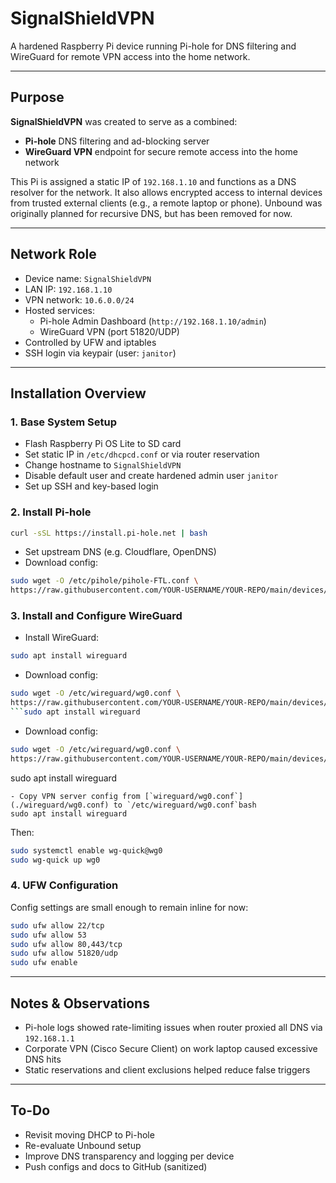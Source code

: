 # SignalShieldVPN

A hardened Raspberry Pi device running Pi-hole for DNS filtering and WireGuard for remote VPN access into the home network.

---

## Purpose

**SignalShieldVPN** was created to serve as a combined:
- **Pi-hole** DNS filtering and ad-blocking server
- **WireGuard VPN** endpoint for secure remote access into the home network

This Pi is assigned a static IP of `192.168.1.10` and functions as a DNS resolver for the network. It also allows encrypted access to internal devices from trusted external clients (e.g., a remote laptop or phone). Unbound was originally planned for recursive DNS, but has been removed for now.

---

## Network Role

- Device name: `SignalShieldVPN`
- LAN IP: `192.168.1.10`
- VPN network: `10.6.0.0/24`
- Hosted services:
  - Pi-hole Admin Dashboard (`http://192.168.1.10/admin`)
  - WireGuard VPN (port 51820/UDP)
- Controlled by UFW and iptables
- SSH login via keypair (user: `janitor`)

---

## Installation Overview

### 1. Base System Setup
- Flash Raspberry Pi OS Lite to SD card
- Set static IP in `/etc/dhcpcd.conf` or via router reservation
- Change hostname to `SignalShieldVPN`
- Disable default user and create hardened admin user `janitor`
- Set up SSH and key-based login

### 2. Install Pi-hole
```bash
curl -sSL https://install.pi-hole.net | bash
```
- Set upstream DNS (e.g. Cloudflare, OpenDNS)
- Download config:
```bash
sudo wget -O /etc/pihole/pihole-FTL.conf \
https://raw.githubusercontent.com/YOUR-USERNAME/YOUR-REPO/main/devices/SignalShieldVPN/pihole/pihole-FTL.conf
```

### 3. Install and Configure WireGuard
- Install WireGuard:
```bash
sudo apt install wireguard
```
- Download config:
```bash
sudo wget -O /etc/wireguard/wg0.conf \
https://raw.githubusercontent.com/YOUR-USERNAME/YOUR-REPO/main/devices/SignalShieldVPN/wireguard/wg0.conf
```sudo apt install wireguard
```
- Download config:
```bash
sudo wget -O /etc/wireguard/wg0.conf \
https://raw.githubusercontent.com/YOUR-USERNAME/YOUR-REPO/main/devices/SignalShieldVPN/wireguard/wg0.conf
```
sudo apt install wireguard
```
- Copy VPN server config from [`wireguard/wg0.conf`](./wireguard/wg0.conf) to `/etc/wireguard/wg0.conf`bash
sudo apt install wireguard
```



Then:
```bash
sudo systemctl enable wg-quick@wg0
sudo wg-quick up wg0
```

### 4. UFW Configuration
Config settings are small enough to remain inline for now:
```bash
sudo ufw allow 22/tcp
sudo ufw allow 53
sudo ufw allow 80,443/tcp
sudo ufw allow 51820/udp
sudo ufw enable
```

---

## Notes & Observations

- Pi-hole logs showed rate-limiting issues when router proxied all DNS via `192.168.1.1`
- Corporate VPN (Cisco Secure Client) on work laptop caused excessive DNS hits
- Static reservations and client exclusions helped reduce false triggers

---

## To-Do

- Revisit moving DHCP to Pi-hole
- Re-evaluate Unbound setup
- Improve DNS transparency and logging per device
- Push configs and docs to GitHub (sanitized)

